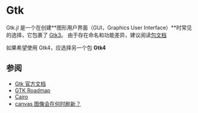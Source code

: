 # Gtk
Gtk.jl 是一个在创建**图形用户界面（GUI，Graphics User Interface）**时常见的选择，它包裹了 [Gtk3](https://www.gtk.org/)。
由于存在命名和功能差异，建议阅读[包文档](https://docs.juliahub.com/Gtk/Vjnq0/1.2.1/)

如果希望使用 Gtk4，应选择另一个包 **Gtk4**

## 参阅
- [Gtk 官方文档](https://www.gtk.org/docs/)
- [GTK Roadmap](https://wiki.gnome.org/Projects/GTK/Roadmap)
- [Cairo](cairo.md)
- [canvas 图像会在何时刷新？](https://docs.gtk.org/gtk4/class.DrawingArea.html)
